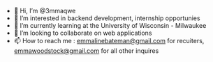 - 👋 Hi, I’m @3mmaqwe
- 👀 I’m interested in backend development, internship opportunies 
- 🌱 I’m currently learning at the University of Wisconsin - Milwaukee 
- 💞️ I’m looking to collaborate on web applications
- 📫 How to reach me : emmalinebateman@gmail.com for recuiters, emmawoodstock@gmail.com for all other inquires 

<!---
3mmaqwe/3mmaqwe is a ✨ special ✨ repository because its `README.md` (this file) appears on your GitHub profile.
You can click the Preview link to take a look at your changes.
--->
